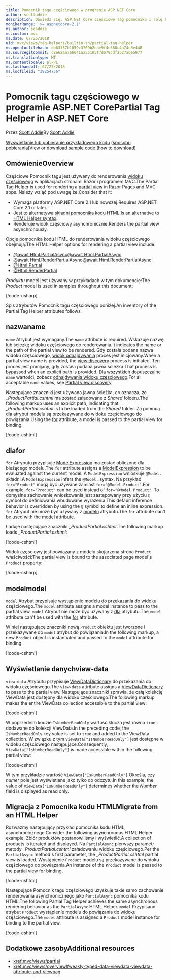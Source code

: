 ```yaml
---
title: Pomocnik tagu częściowego w programie ASP.NET Core
author: scottaddie
description: Dowiedz się, ASP.NET Core częściowe Tag pomocnika i rolę każdego z jego atrybuty odtwarzania w renderowania widoku częściowego.
monikerRange: '>= aspnetcore-2.1'
ms.author: scaddie
ms.custom: mvc
ms.date: 07/25/2018
uid: mvc/views/tag-helpers/builtin-th/partial-tag-helper
ms.openlocfilehash: cb63357b1859c3709b2eae9f4e380c4a74e5e448
ms.sourcegitcommit: c8e62aa766641aa55105f7db79cdf2b27a6e5977
ms.translationtype: MT
ms.contentlocale: pl-PL
ms.lasthandoff: 07/25/2018
ms.locfileid: "39254756"
---
```

# <a name="partial-tag-helper-in-aspnet-core"></a><span data-ttu-id="87a29-103">Pomocnik tagu częściowego w programie ASP.NET Core</span><span class="sxs-lookup"><span data-stu-id="87a29-103">Partial Tag Helper in ASP.NET Core</span></span>

<span data-ttu-id="87a29-104">Przez [Scott Addie](https://github.com/scottaddie)</span><span class="sxs-lookup"><span data-stu-id="87a29-104">By [Scott Addie](https://github.com/scottaddie)</span></span>

<span data-ttu-id="87a29-105">[Wyświetlanie lub pobieranie przykładowego kodu](https://github.com/aspnet/Docs/tree/master/aspnetcore/mvc/views/tag-helpers/built-in/samples) ([sposobu pobierania](xref:tutorials/index#how-to-download-a-sample))</span><span class="sxs-lookup"><span data-stu-id="87a29-105">[View or download sample code](https://github.com/aspnet/Docs/tree/master/aspnetcore/mvc/views/tag-helpers/built-in/samples) ([how to download](xref:tutorials/index#how-to-download-a-sample))</span></span>

## <a name="overview"></a><span data-ttu-id="87a29-106">Omówienie</span><span class="sxs-lookup"><span data-stu-id="87a29-106">Overview</span></span>

<span data-ttu-id="87a29-107">Częściowe Pomocnik tagu jest używany do renderowania [widoku częściowego](xref:mvc/views/partial) w aplikacjach stronami Razor i programem MVC.</span><span class="sxs-lookup"><span data-stu-id="87a29-107">The Partial Tag Helper is used for rendering a [partial view](xref:mvc/views/partial) in Razor Pages and MVC apps.</span></span> <span data-ttu-id="87a29-108">Należy wziąć pod uwagę że:</span><span class="sxs-lookup"><span data-stu-id="87a29-108">Consider that it:</span></span>

* <span data-ttu-id="87a29-109">Wymaga platformy ASP.NET Core 2.1 lub nowszej.</span><span class="sxs-lookup"><span data-stu-id="87a29-109">Requires ASP.NET Core 2.1 or later.</span></span>
* <span data-ttu-id="87a29-110">Jest to alternatywa [składni pomocnika kodu HTML](xref:mvc/views/partial#reference-a-partial-view).</span><span class="sxs-lookup"><span data-stu-id="87a29-110">Is an alternative to [HTML Helper syntax](xref:mvc/views/partial#reference-a-partial-view).</span></span>
* <span data-ttu-id="87a29-111">Renderuje widok częściowy asynchronicznie.</span><span class="sxs-lookup"><span data-stu-id="87a29-111">Renders the partial view asynchronously.</span></span>

<span data-ttu-id="87a29-112">Opcje pomocnika kodu HTML do renderowania widoku częściowego obejmują:</span><span class="sxs-lookup"><span data-stu-id="87a29-112">The HTML Helper options for rendering a partial view include:</span></span>

* [<span data-ttu-id="87a29-113">@await Html.PartialAsync</span><span class="sxs-lookup"><span data-stu-id="87a29-113">@await Html.PartialAsync</span></span>](/dotnet/api/microsoft.aspnetcore.mvc.rendering.htmlhelperpartialextensions.partialasync)
* [<span data-ttu-id="87a29-114">@await Html.RenderPartialAsync</span><span class="sxs-lookup"><span data-stu-id="87a29-114">@await Html.RenderPartialAsync</span></span>](/dotnet/api/microsoft.aspnetcore.mvc.rendering.htmlhelperpartialextensions.renderpartialasync)
* [@Html.Partial](/dotnet/api/microsoft.aspnetcore.mvc.rendering.htmlhelperpartialextensions.partial)
* [@Html.RenderPartial](/dotnet/api/microsoft.aspnetcore.mvc.rendering.htmlhelperpartialextensions.renderpartial)

<span data-ttu-id="87a29-115">*Produktu* model jest używany w przykładach w tym dokumencie:</span><span class="sxs-lookup"><span data-stu-id="87a29-115">The *Product* model is used in samples throughout this document:</span></span>

[!code-csharp[](samples/TagHelpersBuiltIn/Models/Product.cs)]

<span data-ttu-id="87a29-116">Spis atrybutów Pomocnik tagu częściowego poniżej.</span><span class="sxs-lookup"><span data-stu-id="87a29-116">An inventory of the Partial Tag Helper attributes follows.</span></span>

## <a name="name"></a><span data-ttu-id="87a29-117">nazwa</span><span class="sxs-lookup"><span data-stu-id="87a29-117">name</span></span>

<span data-ttu-id="87a29-118">`name` Atrybut jest wymagany.</span><span class="sxs-lookup"><span data-stu-id="87a29-118">The `name` attribute is required.</span></span> <span data-ttu-id="87a29-119">Wskazuje nazwę lub ścieżkę widoku częściowego do renderowania.</span><span class="sxs-lookup"><span data-stu-id="87a29-119">It indicates the name or the path of the partial view to be rendered.</span></span> <span data-ttu-id="87a29-120">Gdy została podana nazwa widoku częściowego, [widok odnajdywania](xref:mvc/views/overview#view-discovery) proces jest inicjowany.</span><span class="sxs-lookup"><span data-stu-id="87a29-120">When a partial view name is provided, the [view discovery](xref:mvc/views/overview#view-discovery) process is initiated.</span></span> <span data-ttu-id="87a29-121">Ten proces jest pomijany, gdy została podana jawna ścieżka.</span><span class="sxs-lookup"><span data-stu-id="87a29-121">That process is bypassed when an explicit path is provided.</span></span> <span data-ttu-id="87a29-122">Dla wszystkich dopuszczalne `name` wartości, zobacz [odnajdywania widoku częściowego](xref:mvc/views/partial#partial-view-discovery).</span><span class="sxs-lookup"><span data-stu-id="87a29-122">For all acceptable `name` values, see [Partial view discovery](xref:mvc/views/partial#partial-view-discovery).</span></span>

<span data-ttu-id="87a29-123">Następujące znaczniki jest używana jawna ścieżka, co oznacza, że *_ProductPartial.cshtml* ma zostać załadowane z *Shared* folderu.</span><span class="sxs-lookup"><span data-stu-id="87a29-123">The following markup uses an explicit path, indicating that *_ProductPartial.cshtml* is to be loaded from the *Shared* folder.</span></span> <span data-ttu-id="87a29-124">Za pomocą [dla](#for) atrybut modelu są przekazywane do widoku częściowego do powiązania.</span><span class="sxs-lookup"><span data-stu-id="87a29-124">Using the [for](#for) attribute, a model is passed to the partial view for binding.</span></span>

[!code-cshtml[](samples/TagHelpersBuiltIn/Pages/Product.cshtml?name=snippet_Name)]

## <a name="for"></a><span data-ttu-id="87a29-125">dla</span><span class="sxs-lookup"><span data-stu-id="87a29-125">for</span></span>

<span data-ttu-id="87a29-126">`for` Atrybutu przypisuje [ModelExpression](/dotnet/api/microsoft.aspnetcore.mvc.viewfeatures.modelexpression) ma zostać obliczone dla bieżącego modelu.</span><span class="sxs-lookup"><span data-stu-id="87a29-126">The `for` attribute assigns a [ModelExpression](/dotnet/api/microsoft.aspnetcore.mvc.viewfeatures.modelexpression) to be evaluated against the current model.</span></span> <span data-ttu-id="87a29-127">A `ModelExpression` wnioskuje `@Model.` składni.</span><span class="sxs-lookup"><span data-stu-id="87a29-127">A `ModelExpression` infers the `@Model.` syntax.</span></span> <span data-ttu-id="87a29-128">Na przykład `for="Product"` mogą być używane zamiast `for="@Model.Product"`.</span><span class="sxs-lookup"><span data-stu-id="87a29-128">For example, `for="Product"` can be used instead of `for="@Model.Product"`.</span></span> <span data-ttu-id="87a29-129">To domyślne zachowanie wnioskowania jest zastępowany przy użyciu `@` symbol do definiowania wbudowane wyrażenia.</span><span class="sxs-lookup"><span data-stu-id="87a29-129">This default inference behavior is overridden by using the `@` symbol to define an inline expression.</span></span> <span data-ttu-id="87a29-130">`for` Atrybut nie może być używany z [modelu](#model) atrybutu.</span><span class="sxs-lookup"><span data-stu-id="87a29-130">The `for` attribute can't be used with the [model](#model) attribute.</span></span>

<span data-ttu-id="87a29-131">Ładuje następujące znaczniki *_ProductPartial.cshtml*:</span><span class="sxs-lookup"><span data-stu-id="87a29-131">The following markup loads *_ProductPartial.cshtml*:</span></span>

[!code-cshtml[](samples/TagHelpersBuiltIn/Pages/Product.cshtml?name=snippet_For)]

<span data-ttu-id="87a29-132">Widok częściowy jest powiązany z modelu skojarzona strona `Product` właściwości:</span><span class="sxs-lookup"><span data-stu-id="87a29-132">The partial view is bound to the associated page model's `Product` property:</span></span>

[!code-csharp[](samples/TagHelpersBuiltIn/Pages/Product.cshtml.cs?highlight=8)]

## <a name="model"></a><span data-ttu-id="87a29-133">model</span><span class="sxs-lookup"><span data-stu-id="87a29-133">model</span></span>

<span data-ttu-id="87a29-134">`model` Atrybut przypisuje wystąpienie modelu do przekazania do widoku częściowego.</span><span class="sxs-lookup"><span data-stu-id="87a29-134">The `model` attribute assigns a model instance to pass to the partial view.</span></span> <span data-ttu-id="87a29-135">`model` Atrybut nie może być używany z [dla](#for) atrybutu.</span><span class="sxs-lookup"><span data-stu-id="87a29-135">The `model` attribute can't be used with the [for](#for) attribute.</span></span>

<span data-ttu-id="87a29-136">W niej następujące znaczniki nową `Product` obiektu jest tworzone i przekazywane do `model` atrybut do powiązania:</span><span class="sxs-lookup"><span data-stu-id="87a29-136">In the following markup, a new `Product` object is instantiated and passed to the `model` attribute for binding:</span></span>

[!code-cshtml[](samples/TagHelpersBuiltIn/Pages/Product.cshtml?name=snippet_Model)]

## <a name="view-data"></a><span data-ttu-id="87a29-137">Wyświetlanie danych</span><span class="sxs-lookup"><span data-stu-id="87a29-137">view-data</span></span>

<span data-ttu-id="87a29-138">`view-data` Atrybutu przypisuje [ViewDataDictionary](/dotnet/api/microsoft.aspnetcore.mvc.viewfeatures.viewdatadictionary) do przekazania do widoku częściowego.</span><span class="sxs-lookup"><span data-stu-id="87a29-138">The `view-data` attribute assigns a [ViewDataDictionary](/dotnet/api/microsoft.aspnetcore.mvc.viewfeatures.viewdatadictionary) to pass to the partial view.</span></span> <span data-ttu-id="87a29-139">Następujące znaczniki sprawia, że całą kolekcję ViewData jest dostępny dla widoku częściowego:</span><span class="sxs-lookup"><span data-stu-id="87a29-139">The following markup makes the entire ViewData collection accessible to the partial view:</span></span>

[!code-cshtml[](samples/TagHelpersBuiltIn/Pages/Product.cshtml?name=snippet_ViewData&highlight=5-)]

<span data-ttu-id="87a29-140">W poprzednim kodzie `IsNumberReadOnly` wartość klucza jest równa `true` i dodawane do kolekcji ViewData.</span><span class="sxs-lookup"><span data-stu-id="87a29-140">In the preceding code, the `IsNumberReadOnly` key value is set to `true` and added to the ViewData collection.</span></span> <span data-ttu-id="87a29-141">W związku z tym `ViewData["IsNumberReadOnly"]` jest dostępne w widoku częściowego następujące:</span><span class="sxs-lookup"><span data-stu-id="87a29-141">Consequently, `ViewData["IsNumberReadOnly"]` is made accessible within the following partial view:</span></span>

[!code-cshtml[](samples/TagHelpersBuiltIn/Pages/Shared/_ProductViewDataPartial.cshtml?highlight=5)]

<span data-ttu-id="87a29-142">W tym przykładzie wartość `ViewData["IsNumberReadOnly"]` Określa, czy *numer* pole jest wyświetlane jako tylko do odczytu.</span><span class="sxs-lookup"><span data-stu-id="87a29-142">In this example, the value of `ViewData["IsNumberReadOnly"]` determines whether the *Number* field is displayed as read only.</span></span>

## <a name="migrate-from-an-html-helper"></a><span data-ttu-id="87a29-143">Migracja z Pomocnika kodu HTML</span><span class="sxs-lookup"><span data-stu-id="87a29-143">Migrate from an HTML Helper</span></span>

<span data-ttu-id="87a29-144">Rozważmy następujący przykład pomocnika kodu HTML, asynchronicznego.</span><span class="sxs-lookup"><span data-stu-id="87a29-144">Consider the following asynchronous HTML Helper example.</span></span> <span data-ttu-id="87a29-145">Zbiór produktów postanowiliśmy i wyświetlić.</span><span class="sxs-lookup"><span data-stu-id="87a29-145">A collection of products is iterated and displayed.</span></span> <span data-ttu-id="87a29-146">Na `PartialAsync` pierwszy parametr metody *_ProductPartial.cshtml* załadowaniu widoku częściowego.</span><span class="sxs-lookup"><span data-stu-id="87a29-146">Per the `PartialAsync` method's first parameter, the *_ProductPartial.cshtml* partial view is loaded.</span></span> <span data-ttu-id="87a29-147">Wystąpienie `Product` modelu są przekazywane do widoku częściowego do powiązania.</span><span class="sxs-lookup"><span data-stu-id="87a29-147">An instance of the `Product` model is passed to the partial view for binding.</span></span>

[!code-cshtml[](samples/TagHelpersBuiltIn/Pages/Products.cshtml?name=snippet_HtmlHelper&highlight=3)]

<span data-ttu-id="87a29-148">Następujące Pomocnik tagu częściowego uzyskuje takie samo zachowanie renderowania asynchronicznego jako `PartialAsync` pomocnika kodu HTML.</span><span class="sxs-lookup"><span data-stu-id="87a29-148">The following Partial Tag Helper achieves the same asynchronous rendering behavior as the `PartialAsync` HTML Helper.</span></span> <span data-ttu-id="87a29-149">`model` Przypisano atrybut `Product` wystąpienie modelu do powiązania do widoku częściowego.</span><span class="sxs-lookup"><span data-stu-id="87a29-149">The `model` attribute is assigned a `Product` model instance for binding to the partial view.</span></span>

[!code-cshtml[](samples/TagHelpersBuiltIn/Pages/Products.cshtml?name=snippet_TagHelper&highlight=3)]

## <a name="additional-resources"></a><span data-ttu-id="87a29-150">Dodatkowe zasoby</span><span class="sxs-lookup"><span data-stu-id="87a29-150">Additional resources</span></span>

* <xref:mvc/views/partial>
* <xref:mvc/views/overview#weakly-typed-data-viewdata-viewdata-attribute-and-viewbag>
